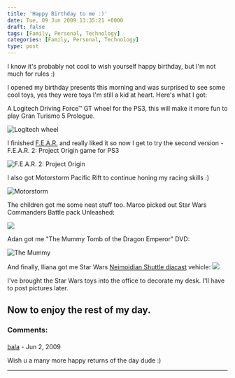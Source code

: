 ```yaml
---
title: 'Happy Birthday to me :)'
date: Tue, 09 Jun 2009 13:35:21 +0000
draft: false
tags: [Family, Personal, Technology]
categories: [Family, Personal, Technology]
type: post
---
```


I know it's probably not cool to wish yourself happy birthday, but I'm not much for rules :)

I opened my birthday presents this morning and was surprised to see some cool toys, yes they were toys I'm still a kid at heart. Here's what I got:

A Logitech Driving Force™ GT wheel for the PS3, this will make it more fun to play Gran Turismo 5 Prologue.

![Logitech wheel](http://www.logitech.com/repository/659/jpg/6514.1.0.jpg)

I finished [F.E.A.R.](http://ps3.ign.com/objects/848/848829.html) and really liked it so now I get to try the second version - F.E.A.R. 2: Project Origin game for PS3

![F.E.A.R. 2: Project Origin](http://i43.tinypic.com/23tqkx5.jpg)

I also got Motorstorm Pacific Rift to continue honing my racing skills :)

![Motorstorm](http://media.ign.com/games/image/object/965/965107/motorstorm_pacificrift_ESRBboxart_160w.jpg)

The children got me some neat stuff too. Marco picked out Star Wars Commanders Battle pack Unleashed:

![](http://ep.yimg.com/ip/I/dragonballzcentral_2056_8529215411)

Adan got me "The Mummy Tomb of the Dragon Emperor" DVD:

![The Mummy](http://ecx.images-amazon.com/images/I/51cdu83PeGL._SS500_.jpg)

And finally, Iliana got me Star Wars [Neimoidian Shuttle diacast](http://www.toywiz.com/titaniumneimoidian.html) vehicle: ![](http://ep.yimg.com/ip/I/dragonballzcentral_2055_392639743)

I've brought the Star Wars toys into the office to decorate my desk. I'll have to post pictures later.

Now to enjoy the rest of my day.
---
### Comments:
#### 
[bala](http://balamuthu.wordpress.com "enteritzworld@yahoo.com") - <time datetime="2009-06-09 10:16:58">Jun 2, 2009</time>

Wish u a many more happy returns of the day dude :)
<hr />

